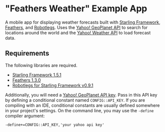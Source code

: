 # "Feathers Weather" Example App

A mobile app for displaying weather forecasts built with [Starling Framework](http://gamua.com/starling/), [Feathers](http://feathersui.com/), and [Robotlegs](https://github.com/joshtynjala/robotlegs-framework-starling). Uses the [Yahoo! GeoPlanet API](http://developer.yahoo.com/geo/geoplanet/) to search for locations around the world and the [Yahoo! Weather API](http://developer.yahoo.com/weather/) to load forecast data.

## Requirements

The following libraries are required.

* [Starling Framework 1.5.1](http://gamua.com/starling/)
* [Feathers 1.3.0](http://feathersui.com/)
* [Robotlegs for Starling Framework v0.9.1](https://github.com/joshtynjala/robotlegs-framework-starling)

Additionally, you will need a [Yahoo! GeoPlanet API key](http://developer.yahoo.com/geo/geoplanet/). Pass in this API key by defining a conditional constant named `CONFIG::API_KEY`. If you are compiling with an IDE, conditional constants are usually defined somewhere in your project's settings. On the command line, you may use the `-define` compiler argument:

	-define+=CONFIG::API_KEY,'your yahoo api key'
